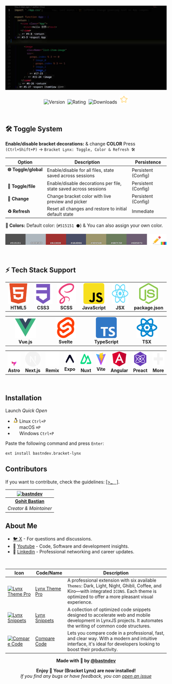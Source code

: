 ![Screenshot](https://raw.githubusercontent.com/bastndev/Bracket-Lynx/refs/heads/main/assets/images/screenshot.jpg)

<p align="center">
  <img src="https://vsmarketplacebadges.dev/version-short/bastndev.bracket-lynx.jpg?style=for-the-badge&colorA=FFFFFF&colorB=4B217A&label=VERSION" alt="Version">&nbsp;
  <img src="https://vsmarketplacebadges.dev/rating-short/bastndev.bracket-lynx.jpg?style=for-the-badge&colorA=FFFFFF&colorB=4B217A&label=RATING" alt="Rating">&nbsp;
  <img src="https://vsmarketplacebadges.dev/downloads-short/bastndev.bracket-lynx.jpg?style=for-the-badge&colorA=FFFFFF&colorB=4B217A&label=DOWNLOADS" alt="Downloads">&nbsp;
  <a href="https://github.com/bastndev/Bracket-Lynx"><img src="https://raw.githubusercontent.com/bastndev/Bracket-Lynx/refs/heads/main/assets/images/star.png" width="26.6px" alt="Github Star ⭐️"></a>
</p>

</br>

## 🛠️ Toggle System

**Enable/disable bracket decorations:** & change **COLOR** Press `(Ctrl+Shift+P)` → `Bracket Lynx: Toggle, Color & Refresh 🛠️`

| Option                  | Description                                                      | Persistence         |
| ----------------------- | ---------------------------------------------------------------- | ------------------- |
| **🌐 Toggle/global** ㅤ | Enable/disable for all files, state saved across sessions        | Persistent (Config) |
| **📝 Toggle/file**      | Enable/disable decorations per file, state saved across sessions | Persistent (Config) |
| **🎨 Change**           | Change bracket color with live preview and picker                | Persistent (Config) |
| **♻️ Refresh**          | Reset all changes and restore to initial default state           | Immediate           |

**🎨 Colors:** Default color: (`#515151 ⚫`) & You can also assign your own color.

![Colors](https://raw.githubusercontent.com/bastndev/Bracket-Lynx/refs/heads/main/assets/images/colors.jpg)

</br>

## ⚡ Tech Stack Support

<div align="center">
  <table>
    <tr>
      <td align="center" width="120">
        <img src="https://raw.githubusercontent.com/bastndev/Bracket-Lynx/refs/heads/main/assets/images/icons/html.png" alt="HTML5" width="65" height="65" />
        <br /><strong>HTML5</strong>
      </td>
      <td align="center" width="120">
        <img src="https://raw.githubusercontent.com/bastndev/Bracket-Lynx/refs/heads/main/assets/images/icons/css.png" alt="CSS3" width="65" height="65" />
        <br /><strong>CSS3</strong>
      </td>
      <td align="center" width="120">
        <img src="https://raw.githubusercontent.com/bastndev/Bracket-Lynx/refs/heads/main/assets/images/icons/scss.png" alt="SCSS" width="65" height="65" />
        <br /><strong>SCSS</strong>
      </td>
      <td align="center" width="120">
        <img src="https://raw.githubusercontent.com/bastndev/Bracket-Lynx/refs/heads/main/assets/images/icons/js.png" alt="JavaScript" width="65" height="65" />
        <br /><strong>JavaScript</strong>
      </td>
      <td align="center" width="120">
        <img src="https://raw.githubusercontent.com/bastndev/Bracket-Lynx/refs/heads/main/assets/images/icons/jsx.png" alt="JSX" width="65" height="65" />
        <br /><strong>JSX</strong>
      </td>
      <td align="center" width="120">
        <img src="https://raw.githubusercontent.com/bastndev/Bracket-Lynx/refs/heads/main/assets/images/icons/json.png" alt="JSON" width="65" height="65" />
        <br /><strong>package.json</strong>
      </td>
    </tr>
  </table>
</div>

<div align="center">
  <table>
    <tr>
      <td align="center" width="120">
        <img src="https://raw.githubusercontent.com/bastndev/Bracket-Lynx/refs/heads/main/assets/images/icons/vue.png" alt="Vue.js" width="65" height="65" />
        <br /><strong>Vue.js</strong>
      </td>
      <td align="center" width="120">
        <img src="https://raw.githubusercontent.com/bastndev/Bracket-Lynx/refs/heads/main/assets/images/icons/svelte.png" alt="Svelte" width="65" height="65" />
        <br /><strong>Svelte</strong>
      </td>
      <td align="center" width="120">
        <img src="https://raw.githubusercontent.com/bastndev/Bracket-Lynx/refs/heads/main/assets/images/icons/ts.png" alt="TypeScript" width="65" height="65" />
        <br /><strong>TypeScript</strong>
      </td>
      <td align="center" width="120">
        <img src="https://raw.githubusercontent.com/bastndev/Bracket-Lynx/refs/heads/main/assets/images/icons/tsx.png" alt="TSX" width="65" height="65" />
        <br /><strong>TSX</strong>
      </td>
    </tr>
  </table>
</div>

<div align="center">
  <table>
    <tr>
      <td align="center" width="100">
      <img src="https://raw.githubusercontent.com/bastndev/Bracket-Lynx/refs/heads/main/assets/images/icons/f-astro.png" alt="Astro" width="48" height="48" />
      <br /><strong>Astro</strong>
      </td>
      <td align="center" width="100">
      <img src="https://raw.githubusercontent.com/bastndev/Bracket-Lynx/refs/heads/main/assets/images/icons/f-nextjs.png" alt="Next.js" width="48" height="48" />
      <br /><strong>Next.js</strong>
      </td>
      <td align="center" width="100">
      <img src="https://raw.githubusercontent.com/bastndev/Bracket-Lynx/refs/heads/main/assets/images/icons/f-remix.png" alt="Remix" width="48" height="48" />
      <br /><strong>Remix</strong>
      </td>
      <td align="center" width="100">
      <img src="https://raw.githubusercontent.com/bastndev/Bracket-Lynx/refs/heads/main/assets/images/icons/f-expo.png" alt="Expo" width="40" height="40" />
      <br /><strong>Expo</strong>
      </td>
      <td align="center" width="100">
      <img src="https://raw.githubusercontent.com/bastndev/Bracket-Lynx/refs/heads/main/assets/images/icons/f-nuxt.png" alt="Nuxt" width="48" height="48" />
      <br /><strong>Nuxt</strong>
      </td>
      <td align="center" width="100">
      <img src="https://raw.githubusercontent.com/bastndev/Bracket-Lynx/refs/heads/main/assets/images/icons/f-vite.png" alt="Vite" width="40" height="40" />
      <br /><strong>Vite</strong>
      </td>
      <td align="center" width="100">
      <img src="https://raw.githubusercontent.com/bastndev/Bracket-Lynx/refs/heads/main/assets/images/icons/f-angular.png" alt="Angular" width="48" height="48" />
      <br /><strong>Angular</strong>
      </td>
      <td align="center" width="100">
      <img src="https://raw.githubusercontent.com/bastndev/Bracket-Lynx/refs/heads/main/assets/images/icons/f-preact.png" alt="Preact" width="48" height="48" />
      <br /><strong>Preact</strong>
      </td>
      <td align="center" width="100">
      <img src="https://raw.githubusercontent.com/bastndev/Bracket-Lynx/refs/heads/main/assets/images/icons/more.png" alt="More" width="48" height="48" />
      <br /><strong>More</strong>
      </td>
    </tr>
  </table>
</div>

</br>

## Installation

Launch _Quick Open_

- <img src="https://raw.githubusercontent.com/bastndev/bastndev/refs/heads/main/.github/assets/OS/linux.png" width="16" height="16"/> Linux `Ctrl+P`
- <img src="https://raw.githubusercontent.com/bastndev/bastndev/refs/heads/main/.github/assets/OS/macOs.ico" width="16" height="16"/> macOS `⌘P`
- <img src="https://raw.githubusercontent.com/bastndev/bastndev/refs/heads/main/.github/assets/OS/windows.ico" width="16" height="16"/> Windows `Ctrl+P`

Paste the following command and press `Enter`:

```
ext install bastndev.bracket-lynx
```

## Contributors

If you want to contribute, check the guidelines: [[>_ᅠ]](https://github.com/bastndev/Bracket-Lynx/blob/main/CONTRIBUTING.md).

| [![bastndev](https://github.com/bastndev.png?size=100)](http://bastndev.com) |
| :--------------------------------------------------------------------------: |
|               **[Gohit Bastian](https://github.com/bastndev)**               |
|                            _Creator & Maintainer_                            |

## About Me

- [🐦 X](https://twitter.com/bastndev) - For questions and discussions.
- 🔴 [Youtube](https://www.youtube.com/@bastndev?sub_confirmation=1) - Code, Software and development insights.
- 💼 [Linkedin](https://www.linkedin.com/in/bastndev) - Professional networking and career updates.

</br>

| Icon                                                                                                                                                                                                                                                 | Code/Name                                                              | Description                                                                                                                                                                                     |
| ---------------------------------------------------------------------------------------------------------------------------------------------------------------------------------------------------------------------------------------------------- | ---------------------------------------------------------------------- | ----------------------------------------------------------------------------------------------------------------------------------------------------------------------------------------------- |
| [![Lynx Theme Pro](https://bastndev.gallerycdn.vsassets.io/extensions/bastndev/lynx-theme/0.1.2/1744898058774/Microsoft.VisualStudio.Services.Icons.Default)](https://marketplace.visualstudio.com/items?itemName=bastndev.lynx-theme)               | [Lynx Theme Pro](https://github.com/bastndev/Lynx-Theme)               | A professional extension with six available `Themes`: Dark, Light, Night, Ghibli, Coffee, and Kiro—with integrated `ICONS`. Each theme is optimized to offer a more pleasant visual experience. |
| [![Lynx Snippets](https://bastndev.gallerycdn.vsassets.io/extensions/bastndev/lynx-js-snippets/0.2.0/1745166683713/Microsoft.VisualStudio.Services.Icons.Default)](https://marketplace.visualstudio.com/items?itemName=bastndev.lynx-js-snippets) | [Lynx Snippets](https://github.com/bastndev/Lynx-js-Snippets) | A collection of optimized code snippets designed to accelerate web and mobile development in LynxJS projects. It automates the writing of common code structures.                               |
| [![Compare Code](https://bastndev.gallerycdn.vsassets.io/extensions/bastndev/compare-code/0.1.0/1759529717256/Microsoft.VisualStudio.Services.Icons.Default)](https://marketplace.visualstudio.com/items?itemName=bastndev.compare-code) | [Compare Code](https://github.com/bastndev/Compare-Code)       | Lets you compare code in a professional, fast, and clear way. With a modern and intuitive interface, it's ideal for developers looking to boost their productivity. |

<div align="center">
  <p><strong>Made with 🧡 by <a href="https://bastndev.com/extensions">@bastndev</a></strong></p>
  
  **Enjoy 🎉 Your (Bracket Lynx) are now installed!**  
  *If you find any bugs or have feedback, you can [open an issue](https://github.com/bastndev/Bracket-Lynx/issues)*
</div>